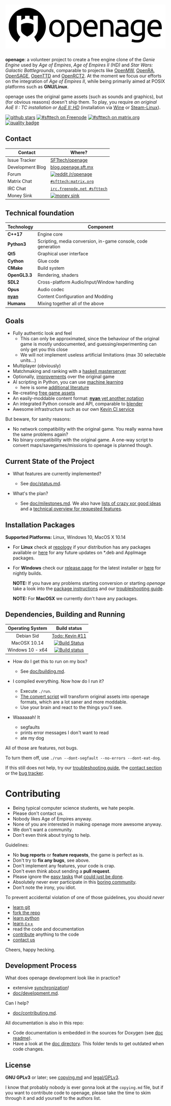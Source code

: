 [![openage](/assets/logo/banner.png)](http://openage.sft.mx)
============================================================

**openage**: a volunteer project to create a free engine clone of the *Genie Engine* used by *Age of Empires*, *Age of Empires II (HD)* and *Star Wars: Galactic Battlegrounds*, comparable to projects like [OpenMW](https://openmw.org/), [OpenRA](http://openra.net/),  [OpenSAGE](https://github.com/OpenSAGE/OpenSAGE/), [OpenTTD](https://openttd.org/) and [OpenRCT2](https://openrct2.org/). At the moment we focus our efforts on the integration of *Age of Empires II*, while being primarily aimed at POSIX platforms such as **GNU/Linux**.

openage uses the original game assets (such as sounds and graphics), but (for obvious reasons) doesn't ship them.
To play, you require *an original AoE II : TC installation or [AoE II: HD](http://store.steampowered.com/app/221380/)*
(installation via [Wine](https://www.winehq.org/) or [Steam-Linux](doc/media_convert.md#how-to-use-the-original-game-assets)).

[![github stars](https://img.shields.io/github/stars/SFTtech/openage.svg)](https://github.com/SFTtech/openage/stargazers)
[![#sfttech on Freenode](https://img.shields.io/badge/chat-on%20freenode-brightgreen)](https://webchat.freenode.net/?channels=sfttech)
[![#sfttech on matrix.org](https://img.shields.io/badge/matrix-%23sfttech-blue.svg)](https://riot.im/app/#/room/#sfttech:matrix.org)
[![quality badge](https://img.shields.io/badge/cuteness-overload-orange.svg)](http://www.emergencykitten.com/)



Contact
-------
Contact  | Where?
---------|-------
Issue Tracker | [SFTtech/openage](https://github.com/SFTtech/openage/issues)
Development Blog | [blog.openage.sft.mx](https://blog.openage.sft.mx)
Forum | [<img src="https://www.redditstatic.com/about/assets/reddit-logo.png" alt="reddit" height="22"/> /r/openage](https://www.reddit.com/r/openage/)
Matrix Chat | [`#sfttech:matrix.org`](https://riot.im/app/#/room/#sfttech:matrix.org)
IRC Chat | [`irc.freenode.net #sfttech`](https://webchat.freenode.net/?channels=sfttech)
Money Sink | [![money sink](https://liberapay.com/assets/widgets/donate.svg)](https://liberapay.com/SFTtech)


Technical foundation
--------------------

Technology     | Component
---------------|----------
**C++17**      | Engine core
**Python3**    | Scripting, media conversion, in-game console, code generation
**Qt5**        | Graphical user interface
**Cython**     | Glue code
**CMake**      | Build system
**OpenGL3.3**  | Rendering, shaders
**SDL2**       | Cross-platform Audio/Input/Window handling
**Opus**       | Audio codec
[**nyan**](https://github.com/SFTtech/nyan) | Content Configuration and Modding
**Humans**     | Mixing together all of the above


Goals
-----

* Fully authentic look and feel
  * This can only be approximated, since the behaviour of the original game is mostly undocumented,
    and guessing/experimenting can only get you this close
  * We will not implement useless artificial limitations (max 30 selectable units...)
* Multiplayer (obviously)
* Matchmaking and ranking with a [haskell masterserver](https://github.com/SFTtech/openage-masterserver)
* Optionally, [improvements](/doc/ideas/) over the original game
* AI scripting in Python, you can use [machine learning](http://scikit-learn.org/stable/)
  * here is some [additional literature](http://www.deeplearningbook.org/)
* Re-creating [free game assets](https://github.com/SFTtech/openage-data)
* An easily-moddable content format: [**nyan** yet another notation](https://github.com/SFTtech/nyan)
* An integrated Python console and API, comparable to [blender](https://www.blender.org/)
* Awesome infrastructure such as our own [Kevin CI service](https://github.com/SFTtech/kevin)

But beware, for sanity reasons:

* No network compatibility with the original game.
  You really wanna have the same problems again?
* No binary compatibility with the original game.
  A one-way script to convert maps/savegames/missions to openage is planned though.


Current State of the Project
----------------------------

 - What features are currently implemented?
   - See [doc/status.md](/doc/status.md).

 - What's the plan?
   - See [doc/milestones.md](/doc/milestones.md). We also have [lists of crazy xor good ideas](/doc/ideas) and a [technical overview for requested features](/doc/ideas/fr_technical_overview.md). 


Installation Packages
---------------------

**Supported Platforms:** Linux, Windows 10, MacOS X 10.14
 
  - For **Linux** check at [repology](https://repology.org/project/openage/versions) if your distribution has any packages available or [here](https://bintray.com/simonsan/openage-packages/openage-linux-releases) for any future updates on *.deb and AppImage packages.
  - For **Windows** check our [release page](https://github.com/SFTtech/openage/releases) for the latest installer or [here](https://dl.bintray.com/simonsan/openage-packages/) for nightly builds.

    __NOTE:__ If you have any problems starting conversion or starting *openage* take a look into the [package instructions](doc/build_instructions/packages.md) and our [troubleshooting guide](/doc/troubleshooting.md).

    __NOTE:__ For **MacOSX** we currently don't have any packages.


Dependencies, Building and Running
----------------------------------

  Operating System    | Build status
  :------------------:|:--------------:
  Debian Sid          | [Todo: Kevin #11](https://github.com/SFTtech/kevin/issues/11)
  MacOSX 10.14        | [![Build Status](https://travis-ci.org/SFTtech/openage.svg?branch=master)](https://travis-ci.org/SFTtech/openage)
  Windows 10 - x64    | [![Build status](https://ci.appveyor.com/api/projects/status/66sx35key94u740e?svg=true)](https://ci.appveyor.com/project/simonsan/openage-sl215)


 - How do I get this to run on my box?
   - See [doc/building.md](/doc/building.md).

 - I compiled everything. Now how do I run it?
   - Execute `./run`.
   * [The convert script](/doc/media_convert.md) will transform original assets into openage formats, which are a lot saner and more moddable.
   - Use your brain and react to the things you'll see.

 - Waaaaaah! It
   - segfaults
   - prints error messages I don't want to read
   - ate my dog

All of those are features, not bugs.

To turn them off, use `./run --dont-segfault --no-errors --dont-eat-dog`.


If this still does not help, try our [troubleshooting guide](/doc/troubleshooting.md), the [contact section](#contact)
or the [bug tracker](https://github.com/SFTtech/openage/issues).


Contributing
============

* Being typical computer science students, we hate people.
* Please don't contact us.
* Nobody likes Age of Empires anyway.
* None of you are interested in making openage more awesome anyway.
* We don't want a community.
* Don't even think about trying to help.

Guidelines:

* No **bug reports** or **feature requests**, the game is perfect as is.
* Don't try to **fix any bugs**, see above.
* Don't implement any features, your code is crap.
* Don't even think about sending a **pull request**.
* Please ignore the [easy tasks](https://github.com/SFTtech/openage/issues?q=is%3Aissue+is%3Aopen+label%3A%22good+first+issue%22) that [could just be done](https://github.com/SFTtech/openage/issues?q=is:issue+is:open+label:%22just+do+it%22).
* Absolutely never ever participate in this [boring community](https://www.reddit.com/r/openage/).
* Don't note the irony, you idiot.

To prevent accidental violation of one of those guidelines, you should *never*

* [learn git](https://git-scm.com/book/)
* [fork the repo](https://help.github.com/articles/fork-a-repo)
* [learn python](https://docs.python.org/3/tutorial/appetite.html)
* [learn c++](http://www.cplusplus.com/doc/tutorial/)
* read the code and documentation
* [contribute](/doc/contributing.md) anything to the code
* [contact us](#contact)

Cheers, happy hecking.


Development Process
-------------------

What does openage development look like in practice?
 - extensive [synchronization](#contact)!
 - [doc/development.md](/doc/development.md).

Can I help?
 - [doc/contributing.md](/doc/contributing.md).

All documentation is also in this repo:

- Code documentation is embedded in the sources for Doxygen (see [doc readme](/doc/README.md)).
- Have a look at the [doc directory](/doc/). This folder tends to get outdated when code changes.


License
-------

**GNU GPLv3** or later; see [copying.md](copying.md) and [legal/GPLv3](/legal/GPLv3).

I know that probably nobody is ever gonna look at the `copying.md` file,
but if you want to contribute code to openage, please take the time to
skim through it and add yourself to the authors list.
